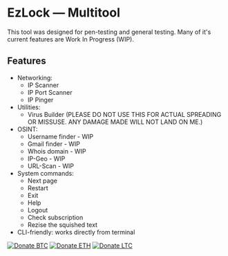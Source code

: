 # EzLock — Multitool
This tool was designed for pen-testing and general testing. Many of it's current features
are Work In Progress (WIP).

## Features  
- Networking:
  - IP Scanner
  - IP Port Scanner
  - IP Pinger
- Utilities:
  - Virus Builder (PLEASE DO NOT USE THIS FOR ACTUAL SPREADING OR MISSUSE. ANY DAMAGE MADE WILL NOT LAND ON ME.)
- OSINT:
  - Username finder - WIP
  - Gmail finder - WIP
  - Whois domain - WIP
  - IP-Geo - WIP
  - URL-Scan - WIP
- System commands:
  - Next page
  - Restart
  - Exit
  - Help
  - Logout
  - Check subscription
  - Rezise the squished text
- CLI-friendly: works directly from terminal

[![Donate BTC](https://img.shields.io/badge/Donate-BTC-orange?logo=bitcoin&style=flat-square)](bitcoin:bc1YOURADDRESS)
[![Donate ETH](https://img.shields.io/badge/Donate-ETH-6366F1?logo=ethereum&style=flat-square)](ethereum:0xYOURADDRESS)
[![Donate LTC](https://img.shields.io/badge/Donate-LTC-345D9D?logo=litecoin&style=flat-square)](litecoin:ltc1YOURADDRESS)
